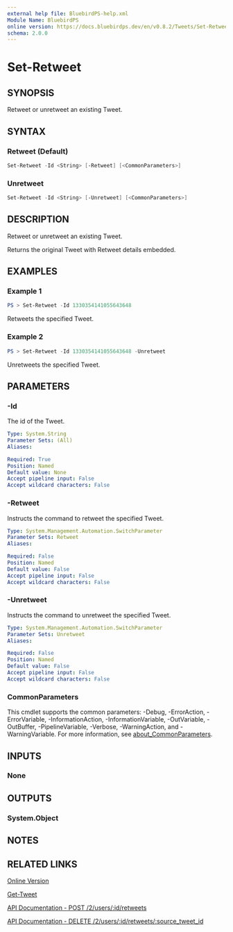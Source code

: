 ```yaml
---
external help file: BluebirdPS-help.xml
Module Name: BluebirdPS
online version: https://docs.bluebirdps.dev/en/v0.8.2/Tweets/Set-Retweet
schema: 2.0.0
---
```


# Set-Retweet

## SYNOPSIS

Retweet or unretweet an existing Tweet.

## SYNTAX

### Retweet (Default)

```powershell
Set-Retweet -Id <String> [-Retweet] [<CommonParameters>]
```

### Unretweet

```powershell
Set-Retweet -Id <String> [-Unretweet] [<CommonParameters>]
```

## DESCRIPTION

Retweet or unretweet an existing Tweet.

Returns the original Tweet with Retweet details embedded.

## EXAMPLES

### Example 1

```powershell
PS > Set-Retweet -Id 1330354141055643648
```

Retweets the specified Tweet.

### Example 2

```powershell
PS > Set-Retweet -Id 1330354141055643648 -Unretweet
```

Unretweets the specified Tweet.

## PARAMETERS

### -Id

The id of the Tweet.

```yaml
Type: System.String
Parameter Sets: (All)
Aliases:

Required: True
Position: Named
Default value: None
Accept pipeline input: False
Accept wildcard characters: False
```

### -Retweet

Instructs the command to retweet the specified Tweet.

```yaml
Type: System.Management.Automation.SwitchParameter
Parameter Sets: Retweet
Aliases:

Required: False
Position: Named
Default value: False
Accept pipeline input: False
Accept wildcard characters: False
```

### -Unretweet

Instructs the command to unretweet the specified Tweet.

```yaml
Type: System.Management.Automation.SwitchParameter
Parameter Sets: Unretweet
Aliases:

Required: False
Position: Named
Default value: False
Accept pipeline input: False
Accept wildcard characters: False
```

### CommonParameters

This cmdlet supports the common parameters: -Debug, -ErrorAction, -ErrorVariable, -InformationAction, -InformationVariable, -OutVariable, -OutBuffer, -PipelineVariable, -Verbose, -WarningAction, and -WarningVariable. For more information, see [about_CommonParameters](http://go.microsoft.com/fwlink/?LinkID=113216).

## INPUTS

### None

## OUTPUTS

### System.Object

## NOTES

## RELATED LINKS

[Online Version](https://docs.bluebirdps.dev/en/v0.8.2/Tweets/Set-Retweet)

[Get-Tweet](https://docs.bluebirdps.dev/en/v0.8.2/Tweets/Get-Tweet)

[API Documentation - POST /2/users/:id/retweets](https://developer.twitter.com/en/docs/twitter-api/tweets/retweets/api-reference/post-users-id-retweets)

[API Documentation - DELETE /2/users/:id/retweets/:source_tweet_id](https://developer.twitter.com/en/docs/twitter-api/tweets/retweets/api-reference/delete-users-id-retweets-tweet_id)
